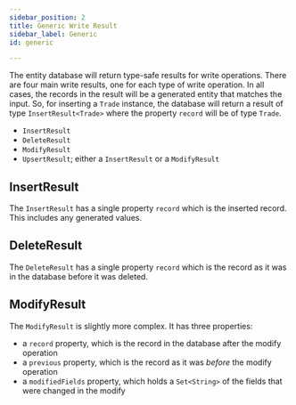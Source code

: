 ```yaml
---
sidebar_position: 2
title: Generic Write Result
sidebar_label: Generic
id: generic

---
```


The entity database will return type-safe results for write operations. There are four main write results, one for each 
type of write operation. In all cases, the records in the result will be a generated entity that matches the
input. So, for inserting a `Trade` instance, the database will return a result of type `InsertResult<Trade>` where the
property `record` will be of type `Trade`.

* `InsertResult`
* `DeleteResult`
* `ModifyResult`
* `UpsertResult`; either a `InsertResult` or a `ModifyResult`

## InsertResult

The `InsertResult` has a single property `record` which is the inserted record. This includes any generated values.

## DeleteResult

The `DeleteResult` has a single property `record` which is the record as it was in the database before it was deleted.

## ModifyResult

The `ModifyResult` is slightly more complex. It has three properties:

- a `record` property, which is the record in the database after
the modify operation
- a `previous` property, which is the record as it was *before* the modify operation
- a `modifiedFields` property, which holds a `Set<String>` of the fields that were changed in the modify

